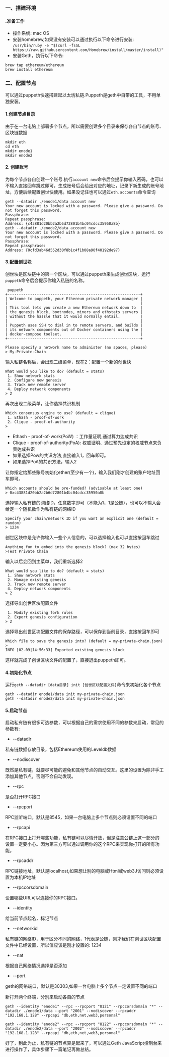 ### 一、搭建环境
#### .准备工作
 - 操作系统: mac OS
 - 安装homebrew,如果没有安装可以通过执行以下命令进行安装: `/usr/bin/ruby -e "$(curl -fsSL https://raw.githubusercontent.com/Homebrew/install/master/install)"`
 - 安装Geth，执行以下命令:
``` stylus
brew tap ethereum/ethereum
brew install ethereum
```
### 二、配置节点
  可以通过puppeth快速搭建起以太坊私链.Puppeth是geth中自带的工具，不用单独安装。
  #### 1.创建节点目录
  由于在一台电脑上部署多个节点，所以需要创建多个目录来保存各自节点的账号、区块链数据
  

``` stylus
mkdir eth
cd eth
mkdir enode1
mkdir enode2
```
#### 2. 创建账号
为每个节点各自创建一个账号.执行`account new`命令后会提示你输入密码，也可以不输入直接回车跳过即可，生成账号后会给出对应的地址，记录下新生成的账号地址，方便后续配置创世快使用。如果没记住也可以通过`eth.accounts`命令查询
``` stylus
geth --datadir ./enode1/data account new
Your new account is locked with a password. Please give a password. Do not forget this password.
Passphrase: 
Repeat passphrase: 
Address: {c43881d20bb2a2b6d72801b4bc04cdcc35950a8b}
geth --datadir ./enode2/data account new
Your new account is locked with a password. Please give a password. Do not forget this password.
Passphrase: 
Repeat passphrase: 
Address: {0cfd3ab46d552d30f8b1c4f1b08a90f40192de97}
```
#### 3.配置创世块
创世块是区块链中的第一个区块，可以通过puppeth来生成创世区块，运行`puppeth`命令后会提示你输入私链的名称。
``` stylus
 puppeth 
+-----------------------------------------------------------+
| Welcome to puppeth, your Ethereum private network manager |
|                                                           |
| This tool lets you create a new Ethereum network down to  |
| the genesis block, bootnodes, miners and ethstats servers |
| without the hassle that it would normally entail.         |
|                                                           |
| Puppeth uses SSH to dial in to remote servers, and builds |
| its network components out of Docker containers using the |
| docker-compose toolset.                                   |
+-----------------------------------------------------------+

Please specify a network name to administer (no spaces, please)
> My-Private-Chain
```
输入私链名称后，会出现二级菜单，现在2：配置一个新的创世快
``` stylus
What would you like to do? (default = stats)
 1. Show network stats
 2. Configure new genesis
 3. Track new remote server
 4. Deploy network components
> 2
```
再次出现二级菜单，让你选择共识机制    
``` stylus
Which consensus engine to use? (default = clique)
 1. Ethash - proof-of-work
 2. Clique - proof-of-authority
> 
```
-  Ethash - proof-of-work(PoW) ：工作量证明,通过算力达成共识  
-  Clique - proof-of-authority(PoA):  权威证明、通过预先设定的权威节点来负责达成共识  
- 如果选择Pow的共识方法,直接输入1，回车即可。
- 如果选择PoA的共识方法，输入2

让你指定给那些账号初始化ether(至少有一个)，输入我们刚才创建的账户地址回车即可。
``` stylus
Which accounts should be pre-funded? (advisable at least one)
> 0xc43881d20bb2a2b6d72801b4bc04cdcc35950a8b
```
 选择输入私有链的网络ID，任意数字即可（不能为1，1是公链），也可以不输入会给定一个随机数作为私有链的网络ID  
 ``` stylus
 Specify your chain/network ID if you want an explicit one (default = random)
> 1234
 ```
创世区块中是允许你输入一些个人信息的，可以选择输入也可以直接按回车跳过
``` stylus
Anything fun to embed into the genesis block? (max 32 bytes)
>Test Private Chain
```
  输入以后会回到主菜单，我们重新选择2  
``` stylus
What would you like to do? (default = stats)
 1. Show network stats
 2. Manage existing genesis
 3. Track new remote server
 4. Deploy network components
> 2
```
  选择导出创世区块配置文件
``` stylus
 1. Modify existing fork rules
 2. Export genesis configuration
> 2
```
选择导出创世区块配置文件的保存路径，可以保存到当前目录，直接按回车即可
``` stylus
Which file to save the genesis into? (default = my-private-chain.json)
> 
INFO [02-09|14:56:33] Exported existing genesis block 
```
这样就完成了创世区块文件的配置了，直接退出puppeth即可。
#### 4.初始化节点
运行`geth --datadir [data目录] init [创世区块配置文件]`命令来初始化各个节点
``` stylus
geth --datadir enode1/data init my-private-chain.json 
geth --datadir enode2/data init my-private-chain.json 
```
#### 5.启动节点
启动私有链有很多可选参数，可以根据自己的需求使用不同的参数来启动，常见的参数有:
- --datadir

私有链数据存放目录，包括Ethereum使用的Leveldb数据

- --nodiscover

既然是私有链，就要尽可能的避免和其他节点的自动交互。这里的设置为除非手工添加其他节点，否则不会自动发现。

- --rpc

是否打开RPC接口

- --rpcport

RPC监听端口，默认是8545，如果一台电脑上多个节点则必须设置不同的端口

- --rpcapi

在RPC接口上打开哪些功能，私有链可以尽情开放，但是注意公链上这一部分的设置一定要小心。因为第三方可以通过调用你的这个RPC来实现你打开的所有功能。

- --rpcaddr

RPC链接地址，默认是localhost,如果想让别的电脑或Html或web3J访问则必须设置为本机IP地址

- --rpccorsdomain

设置哪些URL可以连接你的RPC接口。

- --identity

给当前节点起名，标记节点

- --networkid

私有链的网络ID，用于区分不同的网络，1代表是公链，刚才我们在创世区块配置文件中已经设置，所以值应该是刚才设置的: 1234

- --nat

根据自己网络情况选择是否添加

- --port

geth的网络端口，默认是30303,如果一台电脑上多个节点一定设置不同的端口

新打开两个终端，分别来启动各自的节点
``` stylus
geth --identity "enode1" --rpc --rpcport "8121" --rpccorsdomain "*" --datadir ./enode1/data --port "2001" --nodiscover --rpcaddr "192.168.1.128" --rpcapi "db,eth,net,web3,personal"

geth --identity "enode2" --rpc --rpcport "8122" --rpccorsdomain "*" --datadir ./enode2/data --port "2002" --nodiscover --rpcaddr "192.168.1.128" --rpcapi "db,eth,net,web3,personal"
```
好了，到此为止，私有链的节点算是起来了，可以通过Geth JavaScript控制台来进行操作了，具体步骤下一篇笔记再做总结。